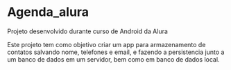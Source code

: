 # Agenda_alura
Projeto desenvolvido durante curso de Android da Alura

Este projeto tem como objetivo criar um app para armazenamento de contatos salvando nome, telefones e email, e fazendo a persistencia
junto a um banco de dados em um servidor, bem como em banco de dados local.
